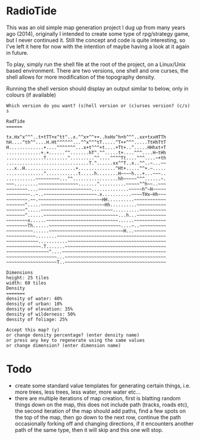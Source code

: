 # RadioTide

This was an old simple map generation project I dug up from many years ago (2014),
originally I intended to create some type of rpg/strategy game, but I never
continued it. Still the concept and code is quite interesting, so I've left
it here for now with the intention of maybe having a look at it again in
future.

To play, simply run the shell file at the root of the project, on a Linux/Unix
based environment. There are two versions, one shell and one curses, the shell
allows for more modification of the topography density.

Running the shell version should display an output similar to below, only
in colours (if available)

```
Which version do you want? (s)hell version or (c)urses version? (c/s) s

RadTide
======

tx.Hx^x^^^..t+tTT+x^tt^..x.^^x+^^++..hxHx^h+h^^^..xx+txxHTTh
hH....^th^^....H.Ht^^^^^^...^^x^^^tT.....^T++^^^.....TtHhTtT
H.............+....^^^^^^^...x+t^^^+t....+Tt+..^.....HHhxt+T
.............+.+......^^.......hT^.^^.....t+....^^^....H~tHh
..............T........^.........^^....^^^^Tt....^^^....~+th
...............................T.^......xx^^T..x..^^..~...~~
...x..H...................+..............^Ht+.....^^+.~.....
..............^............t.....h........H~~~~h...+...~~~..
...........~~~~~~~~~...^^.................hh~~~~~^^^......~.
~~~.........~~~~~~~~~~~~~~~.......^..........~~~~~^^h~~..~~~
~~~~~~~~....~~~~~~~~~~~~~~~~~~~~..............~~~~~h^~H~~~~~
~~~~~~~~~..~..~~~~~~~~~~~~~~~~~~~~.x...........~~~~THx~Hh~~~
~~~~~~~~.~~.~~~~~~~~~~~~~~~~~~~~~~~~HH..........~~~~~~~~~~~~
~~~~~~~^.....~~~~~~~~~~~~~~~~~~~~~~~~Hh..........~~~~~~~~~~~
~~~~~~~^.....~~~~~~~~~~~~~~~~~~~~~~~~~~~..........~~~~~~~~~~
~~~~~~~^......~~~~~~~~~~~~~~~~~~~~~~~~~~~~...h...~~~~~~~~~~~
~~~~~~~~x......~~~~~~~~~~~~~~~~~~~~~~~~~~~......~~~~~~~~~~~~
~~~~~~~~Th......~~~~~~~~~~~~~~~~~~~~~~~~~~~....~..~~~~~~~~~~
~~~~~~~~~~......~~~~~~~~~~~~~~~~~~~~~~~~~~~~H...~~~~~~~~~~~~
~~~~~~~~~~~........~~~~~~~~~~~~~~~~~~~~~~~~~~~~~~~~~~~~~~~~~
~~~~~~~~~~~~...........~~~~~~~~~~~~~~~~~~~~~~~~~~~~~~~~~~~~~
~~~~~~~~~~~~~.T.......~~~~~~~~~~~~~~~~~~~~~~~~~~~~~~~~~~~~~~
~~~~~~~~~~~~~~~~^....~~~~~~~~~~~~~~~~~~~~~~~~~~~~~~~~~~~~~~~
~~~~~~~~~~~~~~~~~~~...~~~~~~~~~~~~~~~~~~~~~~~~~~~~~~~~~~~~~~
~~~~~~~~~~~~~~~~~~~T..~~~~~~~~~~~~~~~~~~~~~~~~~~~~~~~~~~~~~~

Dimensions
height: 25 tiles
width: 60 tiles
Density
=======
density of water: 40%
density of urban: 10%
density of elevation: 35%
density of wilderness: 50%
density of foliage: 25%

Accept this map? (y)
or change density percentage? (enter density name)
or press any key to regenerate using the same values
or change dimension? (enter dimension name)
```

Todo
====
- create some standard value templates for generating certain things, i.e.
  more trees, less trees, less water, more water etc...
- there are multiple iterations of map creation, first is blatting random
  things down on the map, this does not include path (tracks, roads etc),
  the second iteration of the map should add paths, find a few spots on
  the top of the map, then go down to the next row, continue the path
  occasionally forking off and changing directions, if it encounters
  another path of the same type, then it will skip and this one will stop.
